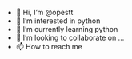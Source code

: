 - 👋 Hi, I’m @opestt
- 👀 I’m interested in python
- 🌱 I’m currently learning python
- 💞️ I’m looking to collaborate on ...
- 📫 How to reach me

<!---
opestt/opestt is a ✨ special ✨ repository because its `README.md` (this file) appears on your GitHub profile.
You can click the Preview link to take a look at your changes.
--->
